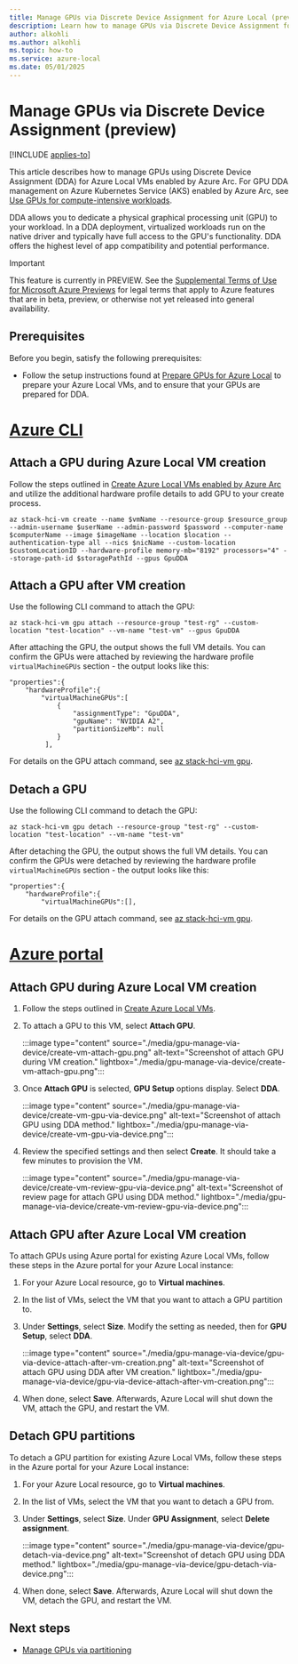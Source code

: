 ```yaml
---
title: Manage GPUs via Discrete Device Assignment for Azure Local (preview)
description: Learn how to manage GPUs via Discrete Device Assignment for Azure Local (preview).
author: alkohli
ms.author: alkohli
ms.topic: how-to
ms.service: azure-local
ms.date: 05/01/2025
---
```


# Manage GPUs via Discrete Device Assignment (preview)

[!INCLUDE [applies-to](../includes/hci-applies-to-23h2.md)]

This article describes how to manage GPUs using Discrete Device Assignment (DDA) for Azure Local VMs enabled by Azure Arc. For GPU DDA management on Azure Kubernetes Service (AKS) enabled by Azure Arc, see [Use GPUs for compute-intensive workloads](/azure/aks/hybrid/deploy-gpu-node-pool#create-a-new-workload-cluster-with-a-gpu-enabled-node-pool).

DDA allows you to dedicate a physical graphical processing unit (GPU) to your workload. In a DDA deployment, virtualized workloads run on the native driver and typically have full access to the GPU's functionality. DDA offers the highest level of app compatibility and potential performance.

> [!IMPORTANT]
> This feature is currently in PREVIEW. See the [Supplemental Terms of Use for Microsoft Azure Previews](https://azure.microsoft.com/support/legal/preview-supplemental-terms/) for legal terms that apply to Azure features that are in beta, preview, or otherwise not yet released into general availability.


## Prerequisites

Before you begin, satisfy the following prerequisites:

- Follow the setup instructions found at [Prepare GPUs for Azure Local](./gpu-manage-via-device.md) to prepare your Azure Local VMs, and to ensure that your GPUs are prepared for DDA.

# [Azure CLI](#tab/azurecli)

## Attach a GPU during Azure Local VM creation

Follow the steps outlined in [Create Azure Local VMs enabled by Azure Arc](create-arc-virtual-machines.md?tabs=azurecli) and utilize the additional hardware profile details to add GPU to your create process.

```azurecli
az stack-hci-vm create --name $vmName --resource-group $resource_group --admin-username $userName --admin-password $password --computer-name $computerName --image $imageName --location $location --authentication-type all --nics $nicName --custom-location $customLocationID --hardware-profile memory-mb="8192" processors="4" --storage-path-id $storagePathId --gpus GpuDDA
```

## Attach a GPU after VM creation

Use the following CLI command to attach the GPU:

```azurecli
az stack-hci-vm gpu attach --resource-group "test-rg" --custom-location "test-location" --vm-name "test-vm" --gpus GpuDDA
```

After attaching the GPU, the output shows the full VM details. You can confirm the GPUs were attached by reviewing the hardware profile `virtualMachineGPUs` section - the output looks like this:

```azurecli
"properties":{
	"hardwareProfile":{
		"virtualMachineGPUs":[
			{
				"assignmentType": "GpuDDA",
				"gpuName": "NVIDIA A2",
				"partitionSizeMb": null
			}
         ],
```

For details on the GPU attach command, see [az stack-hci-vm gpu](/cli/azure/stack-hci-vm/gpu).

## Detach a GPU

Use the following CLI command to detach the GPU:

```azurecli
az stack-hci-vm gpu detach --resource-group "test-rg" --custom-location "test-location" --vm-name "test-vm"
```

After detaching the GPU, the output shows the full VM details. You can confirm the GPUs were detached by reviewing the hardware profile `virtualMachineGPUs` section - the output looks like this:

```azurecli
"properties":{
	"hardwareProfile":{
		"virtualMachineGPUs":[],
```

For details on the GPU attach command, see [az stack-hci-vm gpu](/cli/azure/stack-hci-vm/gpu).

# [Azure portal](#tab/azureportal)

## Attach GPU during Azure Local VM creation 

1. Follow the steps outlined in [Create Azure Local VMs](create-arc-virtual-machines.md?tabs=azureportal#create-azure-local-vms).  

1. To attach a GPU to this VM, select **Attach GPU**.

    :::image type="content" source="./media/gpu-manage-via-device/create-vm-attach-gpu.png" alt-text="Screenshot of attach GPU during VM creation." lightbox="./media/gpu-manage-via-device/create-vm-attach-gpu.png":::

1. Once **Attach GPU** is selected, **GPU Setup** options display. Select **DDA**.

    :::image type="content" source="./media/gpu-manage-via-device/create-vm-gpu-via-device.png" alt-text="Screenshot of attach GPU using DDA method." lightbox="./media/gpu-manage-via-device/create-vm-gpu-via-device.png":::

1. Review the specified settings and then select **Create**. It should take a few minutes to provision the VM.

    :::image type="content" source="./media/gpu-manage-via-device/create-vm-review-gpu-via-device.png" alt-text="Screenshot of review page for attach GPU using DDA method." lightbox="./media/gpu-manage-via-device/create-vm-review-gpu-via-device.png":::

## Attach GPU after Azure Local VM creation

To attach GPUs using Azure portal for existing Azure Local VMs, follow these steps in the Azure portal for your Azure Local instance:

1. For your Azure Local resource, go to **Virtual machines**.  

1. In the list of VMs, select the VM that you want to attach a GPU partition to.  

1. Under **Settings**, select **Size**. Modify the setting as needed, then  for **GPU Setup**, select **DDA**.


    :::image type="content" source="./media/gpu-manage-via-device/gpu-via-device-attach-after-vm-creation.png" alt-text="Screenshot of attach GPU using DDA after VM creation." lightbox="./media/gpu-manage-via-device/gpu-via-device-attach-after-vm-creation.png":::

1. When done, select **Save**. Afterwards, Azure Local will shut down the VM, attach the GPU, and restart the VM.

## Detach GPU partitions

To detach a GPU partition for existing Azure Local VMs, follow these steps in the Azure portal for your Azure Local instance:

1. For your Azure Local resource, go to **Virtual machines**.  

1. In the list of VMs, select the VM that you want to detach a GPU from.

1. Under **Settings**, select **Size**. Under **GPU Assignment**, select **Delete assignment**.


    :::image type="content" source="./media/gpu-manage-via-device/gpu-detach-via-device.png" alt-text="Screenshot of detach GPU using DDA method." lightbox="./media/gpu-manage-via-device/gpu-detach-via-device.png":::

1. When done, select **Save**. Afterwards, Azure Local will shut down the VM, detach the GPU, and restart the VM.


## Next steps

- [Manage GPUs via partitioning](./gpu-manage-via-partitioning.md)